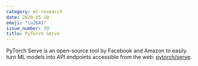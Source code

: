 ```yaml
---
category: ml-research
date: 2020-05-10
emoji: "\u26A1"
issue_number: 39
title: PyTorch Serve
---
```


️PyTorch Serve is an open-source tool by Facebook and Amazon to easily turn ML models into API endpoints accessible from the web: [pytorch/serve](https://github.com/pytorch/serve?utm_campaign=Dynamically%20Typed&utm_medium=email&utm_source=Revue%20newsletter).